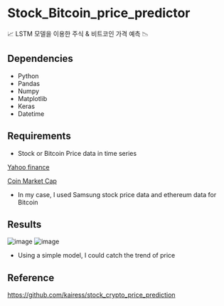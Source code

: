 # Stock_Bitcoin_price_predictor
📈 LSTM 모델을 이용한 주식 &amp; 비트코인 가격 예측 📉

## Dependencies
- Python
- Pandas
- Numpy
- Matplotlib
- Keras
- Datetime

## Requirements
- Stock or Bitcoin Price data in time series

[Yahoo finance](https://finance.yahoo.com/)

[Coin Market Cap](https://coinmarketcap.com/)

- In my case, I used Samsung stock price data and ethereum data for Bitcoin

## Results
![image](https://user-images.githubusercontent.com/18099627/105677485-46bfab00-5f2f-11eb-85ef-33f3640a0902.png)
![image](https://user-images.githubusercontent.com/18099627/105677601-6a82f100-5f2f-11eb-9d4a-13d48ee4abe1.png)
- Using a simple model, I could catch the trend of price

## Reference
https://github.com/kairess/stock_crypto_price_prediction
